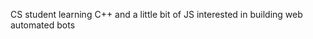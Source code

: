CS student learning C++ and a little bit of JS
interested in building web automated bots 

<!---
Manillin/Manillin is a ✨ special ✨ repository because its `README.md` (this file) appears on your GitHub profile.
You can click the Preview link to take a look at your changes.
--->
